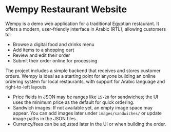 # Wempy Restaurant Website

Wempy is a demo web application for a traditional Egyptian restaurant. It offers a modern, user-friendly interface in Arabic (RTL), allowing customers to:

- Browse a digital food and drinks menu
- Add items to a shopping cart
- Review and edit their order
- Submit their order online for processing

The project includes a simple backend that receives and stores customer orders. Wempy is ideal as a starting point for anyone building an online ordering system for local restaurants, with support for Arabic language and right-to-left layouts.
- Price fields in JSON may be ranges like `15-20` for sandwiches; the UI uses the minimum price as the default for quick ordering.
- Sandwich images: If not available yet, an empty image space may appear. You can add images later under `images/sandwiches/` or update image paths in the JSON files.
- Currency/fees can be adjusted later in the UI or when building the order.

